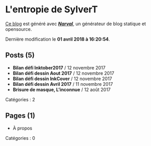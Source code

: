 # L&#39;entropie de SylverT

[Ce blog](https://sylverstis.github.io) est généré avec [**_Narval_**](https://github.com/narvalblog/narval), un générateur de blog statique et opensource.

Dernière modification le **01 avril 2018 à 16:20:54**.

## Posts (5)

- **Bilan défi Inktober2017** / 12 novembre 2017
- **Bilan défi dessin Aout 2017** / 12 novembre 2017
- **Bilan défi dessin InkCover** / 12 novembre 2017
- **Bilan défi dessin Avril 2017** / 11 novembre 2017
- **Brisure de masque, L’inconnue** / 12 août 2017

Catégories : 2

## Pages (1)

- À propos

Catégories : 0
